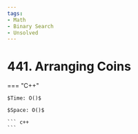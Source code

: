 ```yaml
---
tags:
- Math
- Binary Search
- Unsolved
---
```



# 441. Arranging Coins

=== "C++"

    $Time: O()$

    $Space: O()$

    ``` c++
    ```